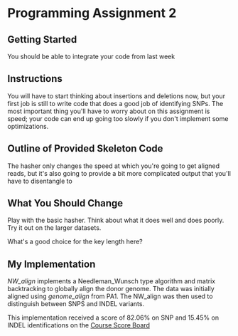 # Programming Assignment 2


## Getting Started
You should be able to integrate your code from last week

## Instructions
You will have to start thinking about insertions and deletions now, but your first job is still to write code that does a good job of identifying SNPs.  The most important thing you'll have to worry about on this assignment is speed; your code can end up going too slowly if you don't implement some optimizations.

## Outline of Provided Skeleton Code
The hasher only changes the speed at which you're going to get aligned reads, but it's also going to provide a bit more complicated output that you'll have to disentangle to 

## What You Should Change
Play with the basic hasher. Think about what it does well and does poorly. Try it out on the larger datasets.

What's a good choice for the key length here?

## My Implementation

*NW_align* implements a Needleman_Wunsch type algorithm and matrix backtracking to globally align the donor genome. The data was initially aligned using *genome_align* from PA1. The NW_align was then used to distinguish between SNPS and INDEL variants. 

This implementation received a score of 82.06% on SNP and 15.45% on INDEL identifications on the [Course Score Board](https://cm124.herokuapp.com/view_hw2_scores) 
